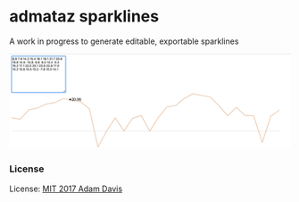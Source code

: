 # admataz sparklines

A work in progress to generate editable, exportable sparklines

[![sparklines](./screenshot.png)](http://demo.admataz.com/scroll-blocks/)

### License
License: [MIT 2017 Adam Davis](./license.txt)